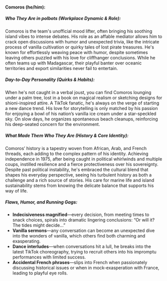 #### Comoros (he/him):  

##### Who They Are in *polbots* (Workplace Dynamic & Role):  
Comoros is the team's unofficial mood lifter, often bringing his soothing island vibes to intense debates. His role as an affable mediator allows him to crack open discussions with humor and unexpected trivia, like the intricate process of vanilla cultivation or quirky tales of lost pirate treasures. He's known for effortlessly weaving peace with humor, despite sometimes leaving others puzzled with his love for cliffhanger conclusions. While he often teams up with Madagascar, their playful banter over oceanic territories and export similarities never fail to entertain.

##### Day-to-Day Personality (Quirks & Habits):  
When he's not caught in a verbal joust, you can find Comoros lounging under a palm tree, lost in a book on magical realism or sketching designs for shioni-inspired attire. A TikTok fanatic, he's always on the verge of starting a new dance trend. His love for storytelling is only matched by his passion for enjoying a bowl of his nation’s vanilla ice cream under a star-speckled sky. On slow days, he organizes spontaneous beach cleanups, reinforcing his deep-seated concern for the environment.

##### What Made Them Who They Are (History & Core Identity):  
Comoros’ history is a tapestry woven from African, Arab, and French threads, each adding to the complex pattern of his identity. Achieving independence in 1975, after being caught in political whirlwinds and multiple coups, instilled resilience and a fierce protectiveness over his sovereignty. Despite past political instability, he's embraced the cultural blend that shapes his everyday perspective, seeing his turbulent history as both a challenge and a rich source of stories. His care for marine life and island sustainability stems from knowing the delicate balance that supports his way of life.

##### Flaws, Humor, and Running Gags:  
- **Indecisiveness magnified**—every decision, from meeting times to snack choices, spirals into dramatic lingering conclusions: “Or will it? The tides might decide…”  
- **Vanilla sermons**—any conversation can become an unexpected dive into the wonders of vanilla, which others find both charming and exasperating.  
- **Dance interludes**—when conversations hit a lull, he breaks into the latest TikTok choreography, trying to recruit others into his impromptu performances with limited success.  
- **Accidental French phrases**—slips into French when passionately discussing historical issues or when in mock-exasperation with France, leading to playful eye rolls.